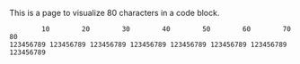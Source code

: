 This is a page to visualize 80 characters in a code block.

```
        10        20        30        40        50        60        70        80
123456789 123456789 123456789 123456789 123456789 123456789 123456789 123456789
```
